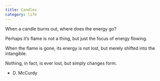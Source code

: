 ```yaml
---
title: Candles
category: life
---
```


When a candle burns out,
where does the energy go?

Perhaps it’s flame
is not a thing,
but just the focus
of energy flowing.

When the flame is gone,
its energy is not lost,
but merely shifted
into the intangible.

Nothing, in fact,
is ever lost,
but simply changes form.

- D. McCurdy
